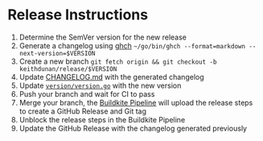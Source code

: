 # Release Instructions

1. Determine the SemVer version for the new release
1. Generate a changelog using [ghch](https://github.com/buildkite/ghch) `~/go/bin/ghch --format=markdown --next-version=$VERSION`
1. Create a new branch `git fetch origin && git checkout -b keithdunan/release/$VERSION`
1. Update [CHANGELOG.md](CHANEGLOG.md) with the generated changelog
1. Update [`version/version.go`](version/version.go) with the new version
1. Push your branch and wait for CI to pass
1. Merge your branch, the [Buildkite Pipeline](https://buildkite.com/buildkite/buildkite-agent-metrics/builds?branch=master) will upload the release steps to create a GitHub Release and Git tag
1. Unblock the release steps in the Buildkite Pipeline
1. Update the GitHub Release with the changelog generated previously
